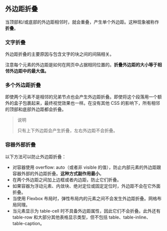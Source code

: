 ## 外边距折叠

当顶部和/或底部的外边距相邻时，就会重叠，产生单个外边距。这种现象被称作**折叠**。

### 文字折叠

外边距折叠的主要原因与包含文字的块之间的间隔相关。

注意每个元素的外边距是如何在网页中占据相同位置的。**折叠外边距的大小等于相邻外边距中的最大值。**

### 多个外边距折叠

即使两个元素不是相邻的兄弟节点也会产生外边距折叠。即使将这个段落用一个额外的盒子包裹起来，最终视觉效果也一样。在没有其他 CSS 的影响下，所有相邻的顶部和底部外边距都会折叠。

> 说明
>
> 只有上下外边距会产生折叠，左右外边距不会折叠。

### 容器外部折叠

以下方法可以防止外边距折叠：

- 对容器使用 overflow: auto（或者非 visible 的值），防止内部元素的外边距跟容器外部的外边距折叠。**这种方式副作用最小**。
- 在两个外边距之间加上边框或者内边距，防止它们折叠。
- 如果容器为浮动元素、内敛块、绝对定位或固定定位时，外边距不会在它外面折叠。
- 当使用 Flexbox 布局时，弹性布局内的元素之间不会发生外边距折叠。网格布局同理。
- 当元素显示为 table-cell 时不具备外边距属性，因此它们不会折叠。此外还有 table-row 和大部分其他表格显示类型，但不包括 table、table-inline、table-caption。
